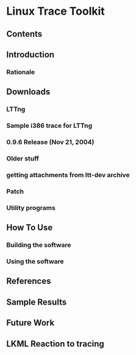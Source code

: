 # Linux Trace Toolkit
## Contents
## Introduction
### Rationale
## Downloads
### LTTng
### Sample i386 trace for LTTng
### 0.9.6 Release (Nov 21, 2004)
### Older stuff
### getting attachments from ltt-dev archive
### Patch
### Utility programs
## How To Use
### Building the software
### Using the software
## References
## Sample Results
## Future Work
## LKML Reaction to tracing
